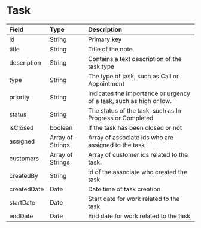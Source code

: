 # Task

| **Field** | **Type** | **Description** |
| :--- | :--- | :--- |
| id | String | Primary key |
| title | String | Title of the note |
| description | String | Contains a text description of the task.type |
| type | String | The type of task, such as Call or Appointment |
| priority | String | Indicates the importance or urgency of a task, such as high or low. |
| status | String | The status of the task, such as In Progress or Completed |
| isClosed | boolean | If the task has been closed or not |
| assigned | Array of Strings | Array of associate ids who are assigned to the task |
| customers | Array of Strings | Array of customer ids related to the task. |
| createdBy | String | id of the associate who created the task |
| createdDate | Date | Date time of task creation |
| startDate | Date | Start date for work related to the task |
| endDate | Date | End date for work related to the task |


